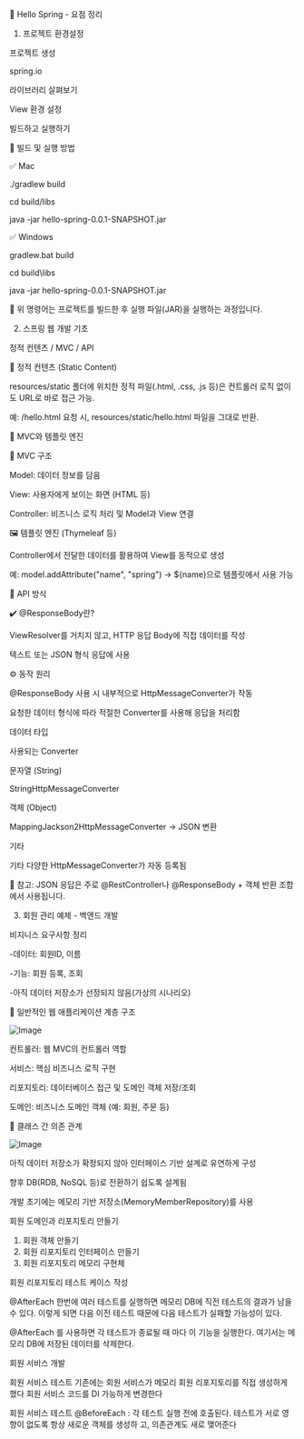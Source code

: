 📁 Hello Spring - 요점 정리



01. 프로젝트 환경설정

프로젝트 생성

spring.io

라이브러리 살펴보기

View 환경 설정

빌드하고 실행하기

🔧 빌드 및 실행 방법

✅ Mac

./gradlew build

cd build/libs

java -jar hello-spring-0.0.1-SNAPSHOT.jar

✅ Windows

gradlew.bat build

cd build\libs

java -jar hello-spring-0.0.1-SNAPSHOT.jar

📌 위 명령어는 프로젝트를 빌드한 후 실행 파일(JAR)을 실행하는 과정입니다.

02. 스프링 웹 개발 기초

정적 컨텐츠 / MVC / API

📝 정적 컨텐츠 (Static Content)

resources/static 폴더에 위치한 정적 파일(.html, .css, .js 등)은 컨트롤러 로직 없이도 URL로 바로 접근 가능.

예: /hello.html 요청 시, resources/static/hello.html 파일을 그대로 반환.

🧱 MVC와 템플릿 엔진

🧩 MVC 구조

Model: 데이터 정보를 담음

View: 사용자에게 보이는 화면 (HTML 등)

Controller: 비즈니스 로직 처리 및 Model과 View 연결

🖼️ 템플릿 엔진 (Thymeleaf 등)

Controller에서 전달한 데이터를 활용하여 View를 동적으로 생성

예: model.addAttribute("name", "spring") → ${name}으로 템플릿에서 사용 가능

🔄 API 방식

✔️ @ResponseBody란?

ViewResolver를 거치지 않고, HTTP 응답 Body에 직접 데이터를 작성

텍스트 또는 JSON 형식 응답에 사용

⚙️ 동작 원리

@ResponseBody 사용 시 내부적으로 HttpMessageConverter가 작동

요청한 데이터 형식에 따라 적절한 Converter를 사용해 응답을 처리함

데이터 타입

사용되는 Converter

문자열 (String)

StringHttpMessageConverter

객체 (Object)

MappingJackson2HttpMessageConverter → JSON 변환

기타

기타 다양한 HttpMessageConverter가 자동 등록됨

🧠 참고: JSON 응답은 주로 @RestController나 @ResponseBody + 객체 반환 조합에서 사용됩니다.

03. 회원 관리 예제 - 백엔드 개발

비지니스 요구사항 정리

-데이터: 회원ID, 이름

-기능: 회원 등록, 조회

-아직 데이터 저장소가 선정되지 않음(가상의 시나리오)

📌 일반적인 웹 애플리케이션 계층 구조

![Image](https://github.com/user-attachments/assets/c796075b-1cd7-4695-b0de-17be60ff5046)

컨트롤러: 웹 MVC의 컨트롤러 역할

서비스: 핵심 비즈니스 로직 구현

리포지토리: 데이터베이스 접근 및 도메인 객체 저장/조회

도메인: 비즈니스 도메인 객체 (예: 회원, 주문 등)

🔄 클래스 간 의존 관계

![Image](https://github.com/user-attachments/assets/162dbb4e-d7ca-49ce-a833-926ba1d8ba00)

아직 데이터 저장소가 확정되지 않아 인터페이스 기반 설계로 유연하게 구성

향후 DB(RDB, NoSQL 등)로 전환하기 쉽도록 설계됨

개발 초기에는 메모리 기반 저장소(MemoryMemberRepository)를 사용

회원 도메인과 리포지토리 만들기

1. 회원 객체 만들기
2. 회원 리포지토리 인터페이스 만들기
3. 회원 리포지토리 메모리 구현체

회원 리포지토리 테스트 케이스 작성

 @AfterEach
한번에 여러 테스트를 실행하면 메모리 DB에 직전 테스트의 결과가 남을 수 있다. 이렇게
되면 다음 이전 테스트 때문에 다음 테스트가 실패할 가능성이 있다.

 @AfterEach 를 사용하면 각 테스트가 종료될 때 마다 이 기능을 실행한다.
 여기서는 메모리 DB에 저장된 데이터를 삭제한다.

회원 서비스 개발

회원 서비스 테스트
기존에는 회원 서비스가 메모리 회원 리포지토리를 직접 생성하게 했다
회원 서비스 코드를 DI 가능하게 변경한다

회원 서비스 테스트
@BeforeEach : 각 테스트 실행 전에 호출된다. 테스트가 서로 영향이 없도록 항상 새로운 객체를 생성하
고, 의존관계도 새로 맺어준다